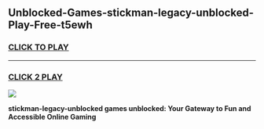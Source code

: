 
## Unblocked-Games-stickman-legacy-unblocked-Play-Free-t5ewh
<h3>
<a href="https://premium76.site?title=stickman-legacy-unblocked&ref=22A">CLICK TO PLAY</a></h3>
<hr>

<h3>
<a href="https://premium76.site?title=stickman-legacy-unblocked&ref=22A">CLICK 2 PLAY</a>
  
</h3>

<a href="https://premium76.site?title=stickman-legacy-unblocked&ref=22A"><img src="https://clearcache.store/games.png"></a>


**stickman-legacy-unblocked games unblocked: Your Gateway to Fun and Accessible Online Gaming**
